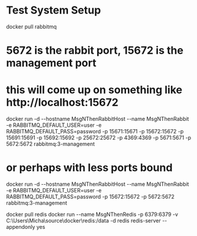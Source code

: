 # Test System Setup

docker pull rabbitmq
# 5672 is the rabbit port, 15672 is the management port
# this will come up on something like http://localhost:15672
docker run -d --hostname MsgNThenRabbitHost --name MsgNThenRabbit -e RABBITMQ_DEFAULT_USER=user -e RABBITMQ_DEFAULT_PASS=password -p 15671:15671 -p 15672:15672 -p 15691:15691 -p 15692:15692 -p 25672:25672 -p 4369:4369 -p 5671:5671 -p 5672:5672  rabbitmq:3-management
# or perhaps with less ports bound
docker run -d --hostname MsgNThenRabbitHost --name MsgNThenRabbit -e RABBITMQ_DEFAULT_USER=user -e RABBITMQ_DEFAULT_PASS=password -p 15672:15672 -p 5672:5672  rabbitmq:3-management


docker pull redis
docker run --name MsgNThenRedis -p 6379:6379 -v C:\Users\Micha\source\docker\redis:/data -d redis redis-server --appendonly yes
